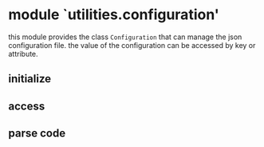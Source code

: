 # module `utilities.configuration'

this module provides the class `Configuration` that can manage the json configuration file. the value of the configuration can be accessed by key or attribute.

## initialize

## access

## parse code


